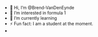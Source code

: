 - 👋 Hi, I’m @Brend-VanDenEynde
- 👀 I’m interested in formula 1
- 🌱 I’m currently learning 
- ⚡ Fun fact: I am a student at the moment.
- 
